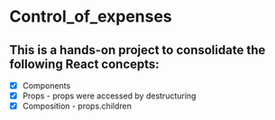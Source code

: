 # Control_of_expenses
## This is a hands-on project to consolidate the following React concepts:
- [x] Components
- [x] Props - props were accessed by destructuring
- [x] Composition - props.children
